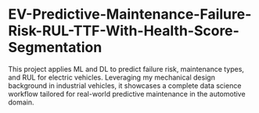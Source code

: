 # EV-Predictive-Maintenance-Failure-Risk-RUL-TTF-With-Health-Score-Segmentation
This project applies ML and DL to predict failure risk, maintenance types, and RUL for electric vehicles. Leveraging my mechanical design background in industrial vehicles, it showcases a complete data science workflow tailored for real-world predictive maintenance in the automotive domain.
